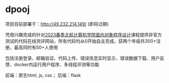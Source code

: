 # dpooj

项目目前部署于：http://49.232.214.149/ (即将过期)

凭借兴趣完成的针对[2023春季北航计算机学院面向对象程序设计](https://github.com/quanshr/Object-Oriented-Programming)课程提供非官方测试的代码在线测评网站，所有代码均从0开始自主完成，获两个年级共300+注册，最高同时有50+人使用

包括注册登录、邮箱验证、代码上传、错误信息实时显示、错误数据下载、用户反馈、docker内运行用户程序、多线程评测等功能

前端：原生html, js, css； 后端：flask
